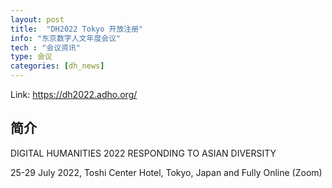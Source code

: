 ```yaml
---
layout: post
title:  "DH2022 Tokyo 开放注册"
info: "东京数字人文年度会议"
tech : "会议资讯"
type: 会议
categories: [dh_news]
---
```


Link: https://dh2022.adho.org/

## 简介
DIGITAL HUMANITIES 2022
RESPONDING TO ASIAN DIVERSITY

25-29 July 2022, Toshi Center Hotel, Tokyo, Japan and Fully Online (Zoom) 


